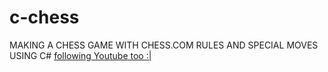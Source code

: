 # c-chess
MAKING A CHESS GAME WITH CHESS.COM RULES AND SPECIAL MOVES USING C# [following Youtube too :|](https://www.youtube.com/playlist?list=PLFk1_lkqT8MahHPi40ON-jyo5wiqnyHsL)
